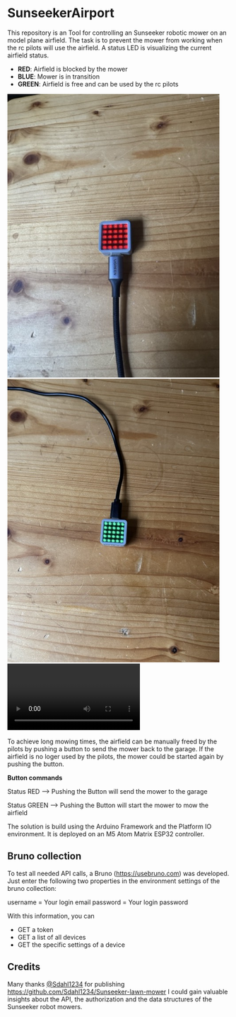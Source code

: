 # SunseekerAirport

This repository is an Tool for controlling an Sunseeker robotic mower on an model plane airfield. The task is to prevent the mower from working when the rc pilots will use the airfield. A status LED is visualizing the current airfield status. 

* **RED**: Airfield is blocked by the mower
* **BLUE**: Mower is in transition
* **GREEN**: Airfield is free and can be used by the rc pilots

![Status RED](docs/images/state_red.jpeg)
![Status GREEN](docs/images/state_green.jpeg)
![Button PRESS](docs/images/button_press.mov)

To achieve long mowing times, the airfield can be manually freed by the pilots by pushing a button to send the mower back to the garage. If the airfield is no loger used by the pilots, the mower could be started again by pushing the button.

**Button commands**

Status RED --> Pushing the Button will send the mower to the garage

Status GREEN --> Pushing the Button will start the mower to mow the airfield

The solution is build using the Arduino Framework and the Platform IO environment. It is deployed on an M5 Atom Matrix ESP32 controller. 

## Bruno collection

To test all needed API calls, a Bruno (https://usebruno.com) was developed. Just enter the following two properties in the environment settings of the bruno collection:

username = Your login email 
password = Your login password

With this information, you can 

* GET a token
* GET a list of all devices
* GET the specific settings of a device



## Credits

Many thanks [@Sdahl1234](https://github.com/Sdahl1234) for publishing https://github.com/Sdahl1234/Sunseeker-lawn-mower I could gain valuable insights about the API, the authorization and the data structures of the Sunseeker robot mowers. 

